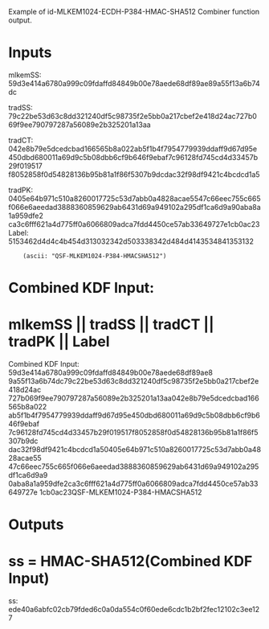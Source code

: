 Example of id-MLKEM1024-ECDH-P384-HMAC-SHA512 Combiner function output.

# Inputs
mlkemSS:
59d3e414a6780a999c09fdaffd84849b00e78aede68df89ae89a55f13a6b74dc

tradSS:  79c22be53d63c8dd321240df5c98735f2e5bb0a217cbef2e418d24ac727b0
69f9ee790797287a56089e2b325201a13aa

tradCT:  042e8b79e5dcedcbad166565b8a022ab5f1b4f7954779939ddaff9d67d95e
450dbd680011a69d9c5b08dbb6cf9b646f9ebaf7c96128fd745cd4d33457b29f019517
f8052858f0d54828136b95b81a1f86f5307b9dcdac32f98df9421c4bcdcd1a5

tradPK:  0405e64b971c510a8260017725c53d7abb0a4828acae5547c66eec755c665
f066e6aeedad3888360859629ab6431d69a949102a295df1ca6d9a90aba8a1a959dfe2
ca3c6fff621a4d775ff0a6066809adca7fdd4450ce57ab33649727e1cb0ac23
Label:  5153462d4d4c4b454d313032342d503338342d484d4143534841353132

        (ascii: "QSF-MLKEM1024-P384-HMACSHA512")


# Combined KDF Input:
#  mlkemSS || tradSS || tradCT || tradPK || Label

Combined KDF Input: 59d3e414a6780a999c09fdaffd84849b00e78aede68df89ae8
9a55f13a6b74dc79c22be53d63c8dd321240df5c98735f2e5bb0a217cbef2e418d24ac
727b069f9ee790797287a56089e2b325201a13aa042e8b79e5dcedcbad166565b8a022
ab5f1b4f7954779939ddaff9d67d95e450dbd680011a69d9c5b08dbb6cf9b646f9ebaf
7c96128fd745cd4d33457b29f019517f8052858f0d54828136b95b81a1f86f5307b9dc
dac32f98df9421c4bcdcd1a50405e64b971c510a8260017725c53d7abb0a4828acae55
47c66eec755c665f066e6aeedad3888360859629ab6431d69a949102a295df1ca6d9a9
0aba8a1a959dfe2ca3c6fff621a4d775ff0a6066809adca7fdd4450ce57ab33649727e
1cb0ac23QSF-MLKEM1024-P384-HMACSHA512


# Outputs
# ss = HMAC-SHA512(Combined KDF Input)

ss: ede40a6abfc02cb79fded6c0a0da554c0f60ede6cdc1b2bf2fec12102c3ee127